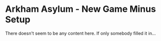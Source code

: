 # Arkham Asylum - New Game Minus Setup

There doesn't seem to be any content here. If only somebody filled it in...